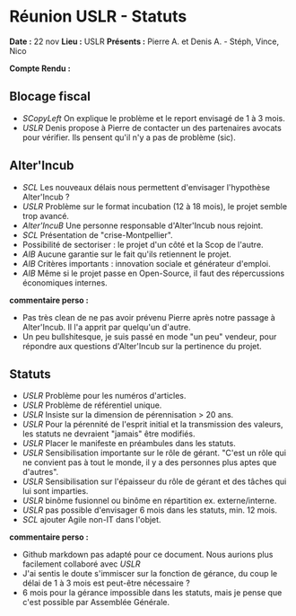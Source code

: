 # Réunion USLR - Statuts

**Date :** 22 nov
**Lieu :** USLR
**Présents :** Pierre A. et Denis A. - Stéph, Vince, Nico

**Compte Rendu :**

## Blocage fiscal
- *SCopyLeft* On explique le problème et le report envisagé de 1 à 3 mois.
- *USLR* Denis propose à Pierre de  contacter un des partenaires avocats pour vérifier. Ils pensent qu'il n'y a pas de problème (sic).

## Alter'Incub
- *SCL* Les nouveaux délais nous permettent d'envisager l'hypothèse Alter'Incub ?
- *USLR* Problème sur le format incubation (12 à 18 mois), le projet semble trop avancé.
- *Alter'IncuB* Une personne responsable d'Alter'Incub nous rejoint.
- *SCL* Présentation de "crise-Montpellier".
- Possibilité de sectoriser : le projet d'un côté et la Scop de l'autre.
- *AIB* Aucune garantie sur le fait qu'ils retiennent le projet. 
- *AIB* Critères importants : innovation sociale et générateur d'emploi.
- *AIB* Même si le projet passe en Open-Source, il faut des répercussions économiques internes.

**commentaire perso :**
- Pas très clean de ne pas avoir prévenu Pierre après notre passage à Alter'Incub. Il l'a apprit par quelqu'un d'autre.
 - Un peu bullshitesque, je suis  passé en mode "un peu" vendeur, pour répondre aux questions d'Alter'Incub sur la pertinence du projet.

## Statuts
- *USLR* Problème pour les numéros d'articles.
- *USLR* Problème de référentiel unique.
- *USLR* Insiste sur la dimension de pérennisation > 20 ans.
- *USLR* Pour la pérennité de l'esprit initial et la transmission des valeurs, les statuts ne devraient "jamais" être modifiés.
- *USLR* Placer le manifeste en préambules dans les statuts.
- *USLR* Sensibilisation importante sur le rôle de gérant. "C'est un rôle qui ne convient pas à tout le monde, il y a des personnes plus aptes que d'autres".
- *USLR* Sensibilisation sur l'épaisseur du rôle de gérant et des tâches qui lui sont imparties.
- *USLR* binôme fusionnel ou binôme en répartition ex. externe/interne.
- *USLR* pas possible d'envisager 6 mois dans les statuts, min. 12 mois.
- *SCL* ajouter Agile non-IT dans l'objet. 

**commentaire perso :**
 - Github markdown pas adapté pour ce document. Nous aurions plus facilement collaboré avec *USLR*
- J'ai sentis le doute s'immiscer sur la fonction de gérance, du coup le délai de 1 à 3 mois est peut-être nécessaire ? 
- 6 mois pour la gérance impossible dans les statuts, mais je pense que c'est possible par Assemblée Générale.
  
